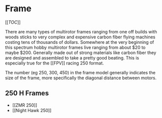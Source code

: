 # Frame

[[_TOC_]]

There are many types of multirotor frames ranging from one off builds with woods sticks to very complex and expensive carbon fiber flying machines costing tens of thousands of dollars. Somewhere at the very beginning of this spectrum hobby multirotor frames live ranging from about $20 to maybe $200. Generally made out of strong materials like carbon fiber they are designed and assembled to take a pretty good beating. This is especially true for the [[FPV]] racing 250 format.

The number (eg 250, 300, 450) in the frame model generally indicates the size of the frame, more specifically the diagonal distance between motors. 

## 250 H Frames

* [[ZMR 250]]
* [[Night Hawk 250]]